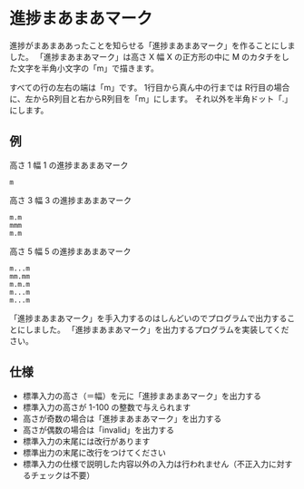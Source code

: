 # 進捗まあまあマーク

進捗がまあまああったことを知らせる「進捗まあまあマーク」を作ることにしました。
「進捗まあまあマーク」は高さ X 幅 X の正方形の中に M のカタチをした文字を半角小文字の「m」で描きます。

すべての行の左右の端は「m」です。
1行目から真ん中の行までは
R行目の場合に、左からR列目と右からR列目を「m」にします。
それ以外を半角ドット「.」にします。


## 例 
高さ 1 幅 1 の進捗まあまあマーク

```
m
```

高さ 3 幅 3 の進捗まあまあマーク
```
m.m
mmm
m.m
```

高さ 5 幅 5 の進捗まあまあマーク
```
m...m
mm.mm
m.m.m
m...m
m...m
```

「進捗まあまあマーク」を手入力するのはしんどいのでプログラムで出力することにしました。
「進捗まあまあマーク」を出力するプログラムを実装してください。

## 仕様
- 標準入力の高さ（＝幅）を元に「進捗まあまあマーク」を出力する
- 標準入力の高さが 1-100 の整数で与えられます
- 高さが奇数の場合は「進捗まあまあマーク」を出力する
- 高さが偶数の場合は「invalid」を出力する
- 標準入力の末尾には改行があります
- 標準出力の末尾に改行をつけてください
- 標準入力の仕様で説明した内容以外の入力は行われません（不正入力に対するチェックは不要）